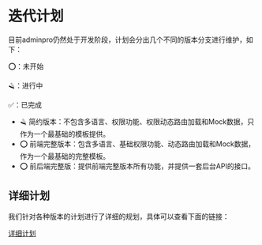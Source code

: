 # 迭代计划

目前adminpro仍然处于开发阶段，计划会分出几个不同的版本分支进行维护，如下：

⭕：未开始

🪒：进行中

✅：已完成

- 🪒 简约版本：不包含多语言、权限功能、权限动态路由加载和Mock数据，只作为一个最基础的模板提供。
- ⭕ 前端完整版本：包含多语言、基础权限功能、动态路由加载和Mock数据，作为一个最基础的完整模板。
- ⭕ 前后端完整版：提供前端完整版本所有功能，并提供一套后台API的接口。


## 详细计划

我们针对各种版本的计划进行了详细的规划，具体可以查看下面的链接：

[详细计划](https://rose-trampoline-4f4.notion.site/93d82d63b85d4c82a85559c3e175b513?v=80d1a91dcae74df4acd74eb4f11c44a2)
